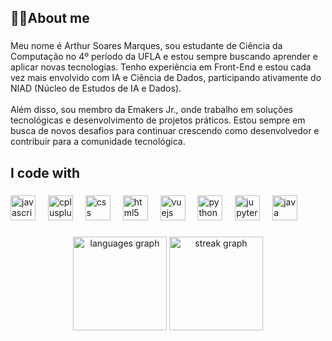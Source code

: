 <h2 align="left">👨‍💻About me</h2>

###

<p align="left">Meu nome é Arthur Soares Marques, sou estudante de Ciência da Computação no 4º período da UFLA e estou sempre buscando aprender e aplicar novas tecnologias. Tenho experiência em Front-End e estou cada vez mais envolvido com IA e Ciência de Dados, participando ativamente do NIAD (Núcleo de Estudos de IA e Dados).<br><br>Além disso, sou membro da Emakers Jr., onde trabalho em soluções tecnológicas e desenvolvimento de projetos práticos. Estou sempre em busca de novos desafios para continuar crescendo como desenvolvedor e contribuir para a comunidade tecnológica.</p>

###

<h2 align="left">I code with</h2>

###

<div align="left">
  <img src="https://cdn.jsdelivr.net/gh/devicons/devicon/icons/javascript/javascript-original.svg" height="40" alt="javascript logo"  />
  <img width="12" />
  <img src="https://cdn.jsdelivr.net/gh/devicons/devicon/icons/cplusplus/cplusplus-original.svg" height="40" alt="cplusplus logo"  />
  <img width="12" />
  <img src="https://cdn.jsdelivr.net/gh/devicons/devicon/icons/css3/css3-original.svg" height="40" alt="css logo"  />
  <img width="12" />
  <img src="https://cdn.jsdelivr.net/gh/devicons/devicon/icons/html5/html5-original.svg" height="40" alt="html5 logo"  />
  <img width="12" />
  <img src="https://cdn.jsdelivr.net/gh/devicons/devicon/icons/vuejs/vuejs-original.svg" height="40" alt="vuejs logo"  />
  <img width="12" />
  <img src="https://cdn.jsdelivr.net/gh/devicons/devicon/icons/python/python-original.svg" height="40" alt="python logo"  />
  <img width="12" />
  <img src="https://cdn.jsdelivr.net/gh/devicons/devicon/icons/jupyter/jupyter-original.svg" height="40" alt="jupyter logo"  />
  <img width="12" />
  <img src="https://cdn.jsdelivr.net/gh/devicons/devicon/icons/java/java-original.svg" height="40" alt="java logo"  />
</div>

###

<div align="center">
  <img src="https://github-readme-stats.vercel.app/api/top-langs?username=ArthurDp78&locale=en&hide_title=false&layout=compact&card_width=320&langs_count=5&theme=dracula&hide_border=false&order=2" height="150" alt="languages graph"  />
  <img src="https://streak-stats.demolab.com?user=ArthurDp78&locale=en&mode=daily&theme=dracula&hide_border=false&border_radius=5&order=3" height="150" alt="streak graph"  />
</div>

###


